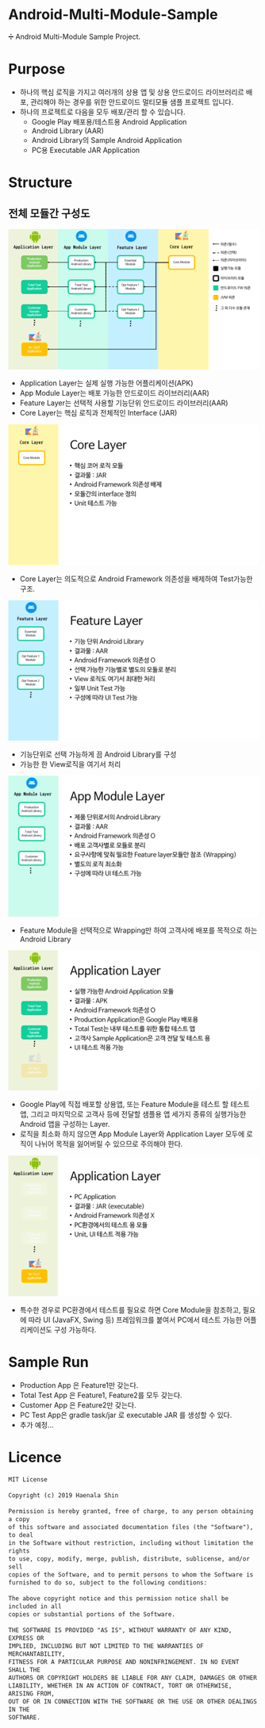 Android-Multi-Module-Sample
===========================================

➗ Android Multi-Module Sample Project. 

# Purpose

- 하나의 핵심 로직을 가지고 여러개의 상용 앱 및 상용 안드로이드 라이브러리르 배포, 관리해야 하는 경우를 위한 안드로이드 멀티모듈 샘플 프로젝트 입니다. 
- 하나의 프로젝트로 다음을 모두 배포/관리 할 수 있습니다. 
  - Google Play 배포용/테스트용 Android Application
  - Android Library (AAR)
  - Android Library의 Sample Android Application
  - PC용 Executable JAR Application

# Structure

## 전체 모듈간 구성도 
**![Structure_detail_total](_README/img/structure_des1.png)**
- Application Layer는 실제 실행 가능한 어플리케이션(APK) 
- App Module Layer는 배포 가능한 안드로이드 라이브러리(AAR)
- Feature Layer는 선택적 사용할 기능단위 안드로이드 라이브러리(AAR)
- Core Layer는 핵심 로직과 전체적인 Interface (JAR)

**![Structure_detail_core](_README/img/structure_des2.png)**
- Core Layer는 의도적으로 Android Framework 의존성을 배제하여 Test가능한 구조.

**![Structure_detail_feature](_README/img/structure_des3.png)**
- 기능단위로 선택 가능하게 끔 Android Library를 구성
- 가능한 한 View로직을 여기서 처리

**![Structure_detail_app_module](_README/img/structure_des4.png)**
- Feature Module을 선택적으로 Wrapping만 하여 고객사에 배포를 목적으로 하는 Android Library 

**![Structure_detail_application](_README/img/structure_des5.png)**
- Google Play에 직접 배포할 상용앱, 또는 Feature Module을 테스트 할 테스트 앱, 그리고 마지막으로 고객사 등에 전달할 샘플용 앱 세가지 종류의 실행가능한 Android 앱을 구성하는 Layer.
- 로직을 최소화 하지 않으면 App Module Layer와 Application Layer 모두에 로직이 나뉘어 목적을 잃어버릴 수 있으므로 주의해야 한다.

**![Structure_detail_pc_application](_README/img/structure_des6.png)**
- 특수한 경우로 PC환경에서 테스트를 필요로 하면 Core Module을 참조하고, 필요에 따라 UI (JavaFX, Swing 등) 프레임워크를 붙여서 PC에서 테스트 가능한 어플리케이션도 구성 가능하다.


# Sample Run
- Production App 은 Feature1만 갖는다.
- Total Test App 은 Feature1, Feature2를 모두 갖는다.
- Customer App 은 Feature2만 갖는다.
- PC Test App은 gradle task/jar 로 executable JAR 를 생성할 수 있다.
- 추가 예정...

# Licence
```
MIT License

Copyright (c) 2019 Haenala Shin

Permission is hereby granted, free of charge, to any person obtaining a copy
of this software and associated documentation files (the "Software"), to deal
in the Software without restriction, including without limitation the rights
to use, copy, modify, merge, publish, distribute, sublicense, and/or sell
copies of the Software, and to permit persons to whom the Software is
furnished to do so, subject to the following conditions:

The above copyright notice and this permission notice shall be included in all
copies or substantial portions of the Software.

THE SOFTWARE IS PROVIDED "AS IS", WITHOUT WARRANTY OF ANY KIND, EXPRESS OR
IMPLIED, INCLUDING BUT NOT LIMITED TO THE WARRANTIES OF MERCHANTABILITY,
FITNESS FOR A PARTICULAR PURPOSE AND NONINFRINGEMENT. IN NO EVENT SHALL THE
AUTHORS OR COPYRIGHT HOLDERS BE LIABLE FOR ANY CLAIM, DAMAGES OR OTHER
LIABILITY, WHETHER IN AN ACTION OF CONTRACT, TORT OR OTHERWISE, ARISING FROM,
OUT OF OR IN CONNECTION WITH THE SOFTWARE OR THE USE OR OTHER DEALINGS IN THE
SOFTWARE.
```

